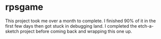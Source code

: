 # rpsgame
This project took me over a month to complete. I finished 90% of it in the first few days then got stuck in debugging land. 
I completed the etch-a-sketch project before coming back and wrapping this one up.

